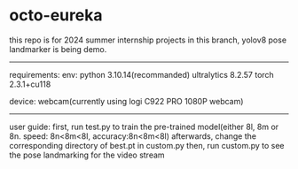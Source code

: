 # octo-eureka

this repo is for 2024 summer internship projects
in this branch, yolov8 pose landmarker is being demo.

______________________________________________
requirements:
env:
python 3.10.14(recommanded)
ultralytics 8.2.57
torch 2.3.1+cu118

device:
webcam(currently using logi C922 PRO 1080P webcam)
______________________________________________

user guide:
first, run test.py to train the pre-trained model(either 8l, 8m or 8n. speed: 8n<8m<8l, accuracy:8n<8m<8l)
afterwards, change the corresponding directory of best.pt in custom.py
then, run custom.py to see the pose landmarking for the video stream
